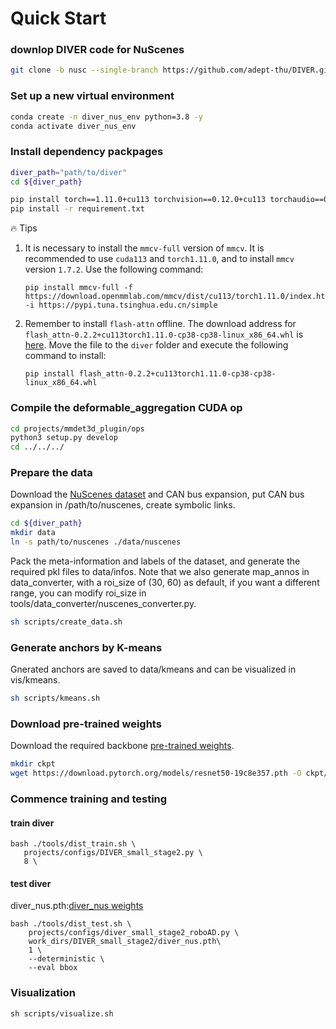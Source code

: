 # Quick Start

### downlop DIVER code for NuScenes
```bash
git clone -b nusc --single-branch https://github.com/adept-thu/DIVER.git
```

### Set up a new virtual environment
```bash
conda create -n diver_nus_env python=3.8 -y
conda activate diver_nus_env
```

### Install dependency packpages
```bash
diver_path="path/to/diver"
cd ${diver_path}

pip install torch==1.11.0+cu113 torchvision==0.12.0+cu113 torchaudio==0.11.0 --extra-index-url https://download.pytorch.org/whl/cu113
pip install -r requirement.txt
```
:fire: Tips
1. It is necessary to install the `mmcv-full` version of `mmcv`. It is recommended to use `cuda113` and `torch1.11.0`, and to install `mmcv` version `1.7.2`. Use the following command: 
   
   ```
   pip install mmcv-full -f https://download.openmmlab.com/mmcv/dist/cu113/torch1.11.0/index.html -i https://pypi.tuna.tsinghua.edu.cn/simple
   ```

2. Remember to install `flash-attn` offline. The download address for `flash_attn-0.2.2+cu113torch1.11.0-cp38-cp38-linux_x86_64.whl` is [here](https://github.com/Dao-AILab/flash-attention/releases). Move the file to the `diver` folder and execute the following command to install:

   ```
   pip install flash_attn-0.2.2+cu113torch1.11.0-cp38-cp38-linux_x86_64.whl
   ```

### Compile the deformable_aggregation CUDA op
```bash
cd projects/mmdet3d_plugin/ops
python3 setup.py develop
cd ../../../
```

### Prepare the data
Download the [NuScenes dataset](https://www.nuscenes.org/nuscenes#download) and CAN bus expansion, put CAN bus expansion in /path/to/nuscenes, create symbolic links.
```bash
cd ${diver_path}
mkdir data
ln -s path/to/nuscenes ./data/nuscenes
```

Pack the meta-information and labels of the dataset, and generate the required pkl files to data/infos. Note that we also generate map_annos in data_converter, with a roi_size of (30, 60) as default, if you want a different range, you can modify roi_size in tools/data_converter/nuscenes_converter.py.
```bash
sh scripts/create_data.sh
```

### Generate anchors by K-means
Gnerated anchors are saved to data/kmeans and can be visualized in vis/kmeans.
```bash
sh scripts/kmeans.sh
```


### Download pre-trained weights
Download the required backbone [pre-trained weights](https://download.pytorch.org/models/resnet50-19c8e357.pth).
```bash
mkdir ckpt
wget https://download.pytorch.org/models/resnet50-19c8e357.pth -O ckpt/resnet50-19c8e357.pth
```

### Commence training and testing

####  train diver 
```
bash ./tools/dist_train.sh \
   projects/configs/DIVER_small_stage2.py \
   8 \
```

####  test diver
diver_nus.pth:[diver_nus weights](https://download.pytorch.org/models/resnet50-19c8e357.pth)
```
bash ./tools/dist_test.sh \
    projects/configs/diver_small_stage2_roboAD.py \
    work_dirs/DIVER_small_stage2/diver_nus.pth\
    1 \
    --deterministic \
    --eval bbox
```

### Visualization
```
sh scripts/visualize.sh
```

